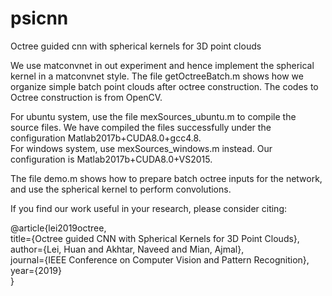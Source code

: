 # psicnn
Octree guided cnn with spherical kernels for 3D point clouds

We use matconvnet in out experiment and hence implement the spherical kernel in a matconvnet style. The file getOctreeBatch.m 
shows how we organize simple batch point clouds after octree construction. The codes to Octree construction is from OpenCV.

For ubuntu system, use the file mexSources_ubuntu.m to compile the source files.  We have compiled the files successfully under the configuration Matlab2017b+CUDA8.0+gcc4.8.  
For windows system, use mexSources_windows.m instead. Our configuration is Matlab2017b+CUDA8.0+VS2015.

The file demo.m shows how to prepare batch octree inputs for the network, and use the spherical kernel to perform convolutions. 

If you find our work useful in your research, please consider citing:   

@article{lei2019octree,  
title={Octree guided CNN with Spherical Kernels for 3D Point Clouds},  
author={Lei, Huan and Akhtar, Naveed and Mian, Ajmal},  
journal={IEEE Conference on Computer Vision and Pattern Recognition},  
year={2019}  
}
